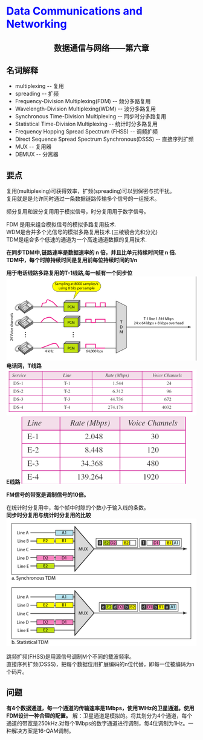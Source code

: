 # <font color= "blue"> Data Communications and Networking </font>

## <center> 数据通信与网络——第六章</center>

## 名词解释
<ul>
<li>multiplexing -- 复用</li>
<li>spreading -- 扩频</li>
<li>Frequency-Division Multiplexing(FDM) -- 频分多路复用</li>
<li>Wavelength-Division Multiplexing(WDM) -- 波分多路复用</li>
<li>Synchronous Time-Division Multiplexing -- 同步时分多路复用</li>
<li>Statistical Time-Division Multiplexing -- 统计时分多路复用</li>
<li>Frequency Hopping Spread Spectrum (FHSS) -- 调频扩频</li>
<li>Direct Sequence Spread Spectrum Synchronous(DSSS) -- 直接序列扩频</li>
<li>MUX -- 复用器</li>
<li>DEMUX -- 分离器</li>
</ul>


## 要点
复用(multiplexing)可获得效率，扩频(spreading)可以到保密与抗干扰。  
复用就是是允许同时通过一条数据链路传输多个信号的一组技术。  

频分复用和波分复用用于模拟信号，时分复用用于数字信号。  

FDM 是用来组合模拟信号的模拟多路复用技术.  
WDM是合并多个光信号的模拟多路复用技术.(三棱镜合光和分光)  
TDM是组合多个低速的通道为一个高速通道数据的复用技术.  

<b>在同步TDM中,链路速率是数据速率的 n 倍，并且比单元持续时间短 n 倍.</b>  
<b>TDM中，每个时隙持续时间是复用前每位持续时间的1/n</b>  

<b>用于电话线路多路复用的T-1线路,每一帧有一个同步位</b>
<img src = "img/6.2.png"/>
<b>电话网，T线路</b>
<img src = "img/6.1.png"/>
<b>E线路</b>
<img src = "img/6.3.png"/>

<b>FM信号的带宽是调制信号的10倍。</b>

在统计时分复用中，每个帧中时隙的个数小于输入线的条数。  
<b>同步时分复用与统计时分复用的比较</b>
<img src = "img/6.4.png"/>

跳频扩频(FHSS)是用源信号调制M个不同的载波频率。  
直接序列扩频(DSSS)，把每个数据位用扩展编码的n位代替，即每一位被编码为n个码片。
## 问题
<b>有4个数据通道，每一个通道的传输速率是1Mbps，使用1MHz的卫星通道。使用FDM设计一种合理的配置。</b>
解：卫星通道是模拟的。将其划分为4个通道，每个通道的带宽是250kHz.对每个1Mbps的数字通道进行调制，每4位调制为1Hz。一种解决方案是16-QAM调制。  
